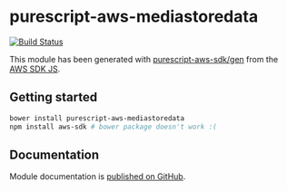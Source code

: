 # purescript-aws-mediastoredata

[![Build Status](https://app.wercker.com/status/5909b9e96d1080804b17a28f72f87b6b/s/master)](https://app.wercker.com/project/byKey/5909b9e96d1080804b17a28f72f87b6b)

This module has been generated with [purescript-aws-sdk/gen](https://github.com/purescript-aws-sdk/gen) from the [AWS SDK JS](https://github.com/aws/aws-sdk-js).

## Getting started

```sh
bower install purescript-aws-mediastoredata
npm install aws-sdk # bower package doesn't work :(
```

## Documentation

Module documentation is [published on GitHub](https://github.com/purescript-aws-sdk/purescript-aws-mediastoredata/tree/master/docs).
